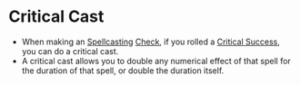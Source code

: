 # Critical Cast

- When making an [Spellcasting](../Magic/Casting%20Spells.md) [Check](../Game%20Structure/Check.md), if you rolled a [Critical Success](Critical%20Success.md), you can do a critical cast.
- A critical cast allows you to double any numerical effect of that spell for the duration of that spell, or double the duration itself.